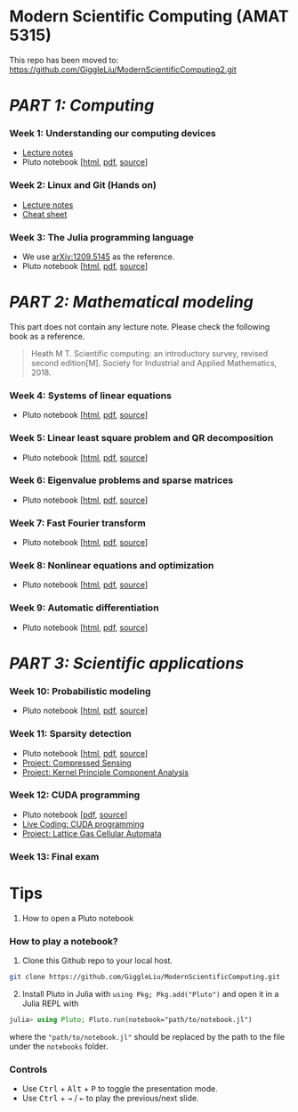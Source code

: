 # Modern Scientific Computing (AMAT 5315)

This repo has been moved to: https://github.com/GiggleLiu/ModernScientificComputing2.git

# *PART 1: Computing*
### Week 1: Understanding our computing devices
* [Lecture notes](https://giggleliu.github.io/ModernScientificComputing/msc/1.devices/)
* Pluto notebook [[html](https://giggleliu.github.io/ModernScientificComputing/notebooks/1.understanding-our-computing-devices/), [pdf](notebooks/1.understanding-our-computing-devices.pdf), [source](notebooks/1.understanding-our-computing-devices.jl)]

### Week 2: Linux and Git (Hands on)
* [Lecture notes](https://giggleliu.github.io/ModernScientificComputing/msc/2.1.opensource/)
* [Cheat sheet](https://giggleliu.github.io/ModernScientificComputing/msc/2.2.cheatsheets/)

### Week 3: The Julia programming language
* We use [arXiv:1209.5145](https://arxiv.org/abs/1209.5145) as the reference.
* Pluto notebook [[html](https://giggleliu.github.io/ModernScientificComputing/notebooks/3.julia/), [pdf](notebooks/3.julia.pdf), [source](notebooks/3.julia.jl)]

# *PART 2: Mathematical modeling*
This part does not contain any lecture note.
Please check the following book as a reference.
> Heath M T. Scientific computing: an introductory survey, revised second edition[M]. Society for Industrial and Applied Mathematics, 2018.

### Week 4: Systems of linear equations
* Pluto notebook [[html](https://giggleliu.github.io/ModernScientificComputing/notebooks/4.linearequation/), [pdf](notebooks/4.linearequation.pdf), [source](notebooks/4.linearequation.jl)]

### Week 5: Linear least square problem and QR decomposition
* Pluto notebook [[html](https://giggleliu.github.io/ModernScientificComputing/notebooks/5.linear-least-square/), [pdf](notebooks/5.linear-least-square.pdf), [source](notebooks/5.linear-least-square.jl)]

### Week 6: Eigenvalue problems and sparse matrices
* Pluto notebook [[html](https://giggleliu.github.io/ModernScientificComputing/notebooks/6.sparse/), [pdf](notebooks/6.sparse.pdf), [source](notebooks/6.sparse.jl)]

### Week 7: Fast Fourier transform
* Pluto notebook [[html](https://giggleliu.github.io/ModernScientificComputing/notebooks/7.fft/), [pdf](notebooks/7.fft.pdf), [source](notebooks/7.fft.jl)]

### Week 8: Nonlinear equations and optimization
* Pluto notebook [[html](https://giggleliu.github.io/ModernScientificComputing/notebooks/8.optimization/), [pdf](notebooks/8.optimization.pdf), [source](notebooks/8.optimization.jl)]

### Week 9: Automatic differentiation
* Pluto notebook [[html](https://giggleliu.github.io/ModernScientificComputing/notebooks/9.autodiff/), [pdf](notebooks/9.autodiff.pdf), [source](notebooks/9.autodiff.jl)]

# *PART 3: Scientific applications*
### Week 10: Probabilistic modeling
* Pluto notebook [[html](https://giggleliu.github.io/ModernScientificComputing/notebooks/10.inference/), [pdf](notebooks/10.inference.pdf), [source](notebooks/10.inference.jl)]

### Week 11: Sparsity detection
* Pluto notebook [[html](https://giggleliu.github.io/ModernScientificComputing/notebooks/11.data-sparsity/), [pdf](notebooks/11.data-sparsity.pdf), [source](notebooks/11.data-sparsity.jl)]
* [Project: Compressed Sensing](lib/CompressedSensingTutorial/)
* [Project: Kernel Principle Component Analysis](lib/KernelPCA/)

### Week 12: CUDA programming
* Pluto notebook [[pdf](notebooks/12.cuda.pdf), [source](notebooks/12.cuda.jl)]
* [Live Coding: CUDA programming](lib/CUDATutorial/)
* [Project: Lattice Gas Cellular Automata](lib/LatticeGasCA/)

### Week 13: Final exam

# Tips

1. How to open a Pluto notebook
### How to play a notebook?
1. Clone this Github repo to your local host.
```bash
git clone https://github.com/GiggleLiu/ModernScientificComputing.git
```
2. Install Pluto in Julia with `using Pkg; Pkg.add("Pluto")` and open it in a Julia REPL with
```julia
julia> using Pluto; Pluto.run(notebook="path/to/notebook.jl")
```

where the `"path/to/notebook.jl"` should be replaced by the path to the file under the `notebooks` folder.

### Controls

* Use <kbd>Ctrl</kbd> + <kbd>Alt</kbd> + <kbd>P</kbd> to toggle the presentation mode.
* Use <kbd>Ctrl</kbd> + <kbd>→</kbd> / <kbd>←</kbd> to play the previous/next slide.
